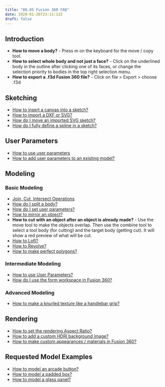 ```yaml
---
title: "00.05 Fusion 360 FAQ"
date: 2020-01-26T23:11:13Z
draft: false
---
```


## Introduction

- **How to move a body?** - Press m on the keyboard for the move / copy tool.
- **How to select whole body and not just a face?** - Click on the underlined body in the outline after clicking one of its faces, or change the selection priority to bodies in the top right selection menu.
- **How to export a .f3d Fusion 360 file?** - Click on file > Export > choose .f3d

## Sketching

- [How to insert a canvas into a sketch?](https://youtu.be/-3SMfrnWMTE)
- [How to import a DXF or SVG?](https://youtu.be/aMBnke14Wgg)
- [How do I move an imported SVG sketch?](https://youtu.be/PX9jWmmGTfo)
- [How do I fully define a spline in a sketch?](https://youtu.be/ynBl9XJesDs)

## User Parameters

- [How to use user parameters](https://youtu.be/H6W-Og4YyZ8)
- [How to add user parameters to an existing model?](https://youtu.be/sBEHI-N4DAY)

## Modeling

### Basic Modeling

- [Join, Cut, Intersect Operations](https://youtu.be/iLr9d8Gp7Ls)
- [How do I split a body?](https://youtu.be/d4iPXS8g9ms)
- [How do I set user parameters?](https://youtu.be/H6W-Og4YyZ8)
- [How to mirror an object?](https://youtu.be/vwCUjtsghdI)
- **How to cut with an object after an object is already made?** - Use the move tool to make the objects overlap. Then use the combine tool to select a tool body (for cutting) and the target body (getting cut). It will show a red preview of what will be cut.
- [How to Loft?](https://youtu.be/VzossdZbGtk)
- [How to Revolve?](https://youtu.be/VzossdZbGtk)
- [How to make perfect polygons?](https://youtu.be/Gpplnrtf3UE)

### Intermediate Modeling

- [How to use User Parameters?](https://youtu.be/H6W-Og4YyZ8)
- [How do I use the form workspace in Fusion 360?](https://youtube.com/playlist?list=PL8G4GiXpgTvL9MrVHLOWikPVFn-NPUWmp)

### Advanced Modeling

- [How to make a knurled texture like a handlebar grip?](https://youtu.be/xHas0R5-6uc)

## Rendering

- [How to set the rendering Aspect Ratio?](https://youtu.be/NLr1FG27BGs)
- [How to add a custom HDRI background image?](https://www.youtube.com/MmJL4zjfmic)
- [How to make custom appearances / materials in Fusion 360?](https://www.youtu.be.com/2-k1KDkzIqU)

## Requested Model Examples

- [How to model an arcade button?](https://youtu.be/aIH8ccLzAi4)
- [How to model a padded box?](https://youtu.be/jvBfrFdsiV4)
- [How to model a glass panel?](https://youtu.be/npRZdueFu8M)
